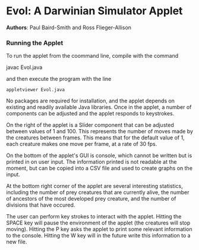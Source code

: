 # Evol: A Darwinian Simulator Applet

__Authors__: Paul Baird-Smith and Ross Flieger-Allison

### Running the Applet

To run the applet from the coommand line, compile with the command

   javac Evol.java

and then execute the program with the line

    appletviewer Evol.java

No packages are required for installation, and the applet depends on existing
and readily available Java libraries. Once in the applet, a number of components
can be adjusted and the applet responds to keystrokes.

On the right of the applet is a Slider component that can be adjusted between 
values of 1 and 100. This represents the number of moves made by the creatures 
between frames. This means that for the default value of 1, each creature makes 
one move per frame, at a rate of 30 fps.

On the bottom of the applet's GUI is console, which cannot be written but is printed
in on user input. The information printed is not readable at the moment, but can be
copied into a CSV file and used to create graphs on the input.

At the bottom right corner of the applet are several interesting statistics, including
the number of prey creatures that are currently alive, the number of ancestors of the 
most developed prey creature, and the number of divisions that have occured.

The user can perform key strokes to interact with the applet. Hitting the SPACE key
will pause the environment of the applet (the creatures will stop moving). Hitting the
P key asks the applet to print some relevant information to the console. Hitting the
W key will in the future write this information to a new file.